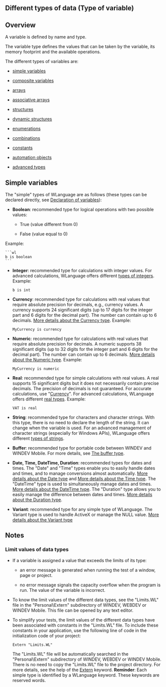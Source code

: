 
## Different types of data (Type of variable)
			



<a name="NOTE1"></a>
<a name="NOTE1_1"></a>


## Overview
<a name="overview_ELTTEXTE000217"></a>
A variable is defined by name and type.

The variable type defines the values that can be taken by the variable, its memory footprint and the available operations.

The different types of variables are:

- [simple variables](#NOTE2_1)

- [composite variables](../Motscles/1514061.md)

- [arrays](../Motscles/1514030.md)

- [associative arrays](../Motscles/1514058.md)

- [structures](../Motscles/1514008.md)

- [dynamic structures](../Motscles/1514007.md)

- [enumerations](../Motscles/1514067.md)

- [combinations](../Motscles/1514074.md)

- [constants](../Motscles/1514012.md)

- [automation objects](../Motscles/1514014.md)

- [advanced types](../Motscles/1514041.md)




<a name="NOTE2"></a>
<a name="NOTE2_1"></a>


## Simple variables
<a name="simple_variables_ELTTEXTE000241"></a>
The "simple" types of WLanguage are as follows (these types can be declared directly, see [Declaration of variables](../Motscles/1514032.md)):

- **Boolean**: recommended type for logical operations with two possible values:

	- True (value different from 0)

	- False (value equal to 0) 


 Example: 
	
	```wl
	b is boolean
	```


- **Integer**: recommended type for calculations with integer values. 
	For advanced calculations, WLanguage offers different [types of integers](../Motscles/1514049.md).
	Example: 
	
	```wl
	b is int
	```


- **Currency**: recommended type for calculations with real values that require absolute precision for decimals, e.g., currency values.
	A currency supports 24 significant digits (up to 17 digits for the integer part and 6 digits for the decimal part). The number can contain up to 6 decimals.
	[More details about the Currency type](../Motscles/1514043.md).
	Example: 
	
	```wl
	MyCurrency is currency
	```


- **Numeric**: recommended type for calculations with real values that require absolute precision for decimals.
	A numeric supports 38 significant digits (up to 32 digits for the integer part and 6 digits for the decimal part). The number can contain up to 6 decimals.
	[More details about the Numeric type](../Motscles/1514072.md).
	Example: 
	
	```wl
	MyCurrency is numeric
	```


- **Real**: recommended type for simple calculations with real values.
	A real supports 15 significant digits but it does not necessarily contain precise decimals. The precision of decimals is not guaranteed. For accurate calculations, use "[Currency](../Motscles/1514043.md)".
	For advanced calculations, WLanguage offers different [real types](../Motscles/1514048.md).
	Example: 
	
	```wl
	VAT is real
	```


- **String**: recommended type for characters and character strings. 
	With this type, there is no need to declare the length of the string. It can change when the variable is used. 
	For an advanced management of character strings (especially for Windows APIs), WLanguage offers different [types of strings](../Motscles/1514044.md).

- **Buffer**: recommended type for portable code between WINDEV and WINDEV Mobile. For more details, see [The buffer type](../Motscles/1514042.md).

- **Date, Time, DateTime, Duration**: recommended types for dates and times.
	The "Date" and "Time" types enable you to easily handle dates and times, and to manage conversions almost automatically.
	[More details about the Date type](../Motscles/1514066.md) and [More details about the Time type](../Motscles/1514068.md).
	The "DateTime" type is used to simultaneously manage dates and times. 
	[More details about the DateTime type](../Motscles/1514070.md). 
	The "Duration" type allows you to easily manage the difference between dates and times. 
	[More details about the Duration type](../Motscles/1514069.md).

- **Variant**: recommended type for any simple type of WLanguage. 
	The Variant type is used to handle ActiveX or manage the NULL value. 
	[More details about the Variant type](../Motscles/1514019.md)




<a name="NOTE4"></a>
<a name="NOTE4_1"></a>


## Notes
<a name="notes_ELTTEXTE000265"></a>


### Limit values of data types
<a name="limit_values_data_types_ELTPARAGRAPHE000154"></a>

- If a variable is assigned a value that exceeds the limits of its type:

	- an error message is generated when running the test of a window, page or project.

	- no error message signals the capacity overflow when the program is run. The value of the variable is incorrect.




- To know the limit values of the different data types, see the "Limits.WL" file in the "Personal\\Extern" subdirectory of WINDEV, WEBDEV or WINDEV Mobile. This file can be opened by any text editor.

- To simplify your tests, the limit values of the different data types have been associated with constants in the "Limits.WL" file. To include these constants in your application, use the following line of code in the initialization code of your project:
	
	```wl
	Extern "Limits.WL"
	```

	The "Limits.WL" file will be automatically searched in the "Personal\\Extern" subdirectory of WINDEV, WEBDEV or WINDEV Mobile. There is no need to copy the "Limits.WL" file to the project directory. For more details, see the help of the [Extern](../Motscles/1511013.md) keyword.
	**Reminder**: Each simple type is identified by a WLanguage keyword. These keywords are reserved words.





